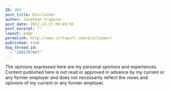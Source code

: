 ```yaml
---
ID: 303
post_title: Disclaimer
author: Jonathan Frappier
post_date: 2012-12-21 09:49:50
post_excerpt: ""
layout: page
permalink: http://www.virtxpert.com/disclaimer/
published: true
dsq_thread_id:
  - "1081767067"
---
```

The opinions expressed here are my personal opinions and experiences. Content published here is not read or approved in advance by my current or any former employer and does not necessarily reflect the views and opinions of my current or any former employer.